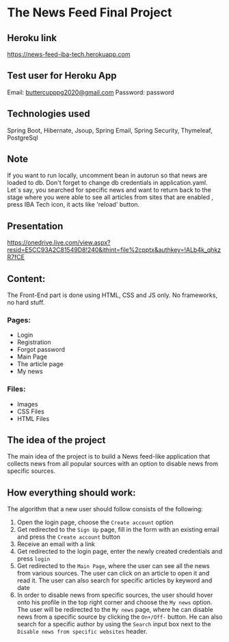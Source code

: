 # The News Feed Final Project

## Heroku link

https://news-feed-iba-tech.herokuapp.com 

## Test user for Heroku App

Email: buttercupppg2020@gmail.com
Password: password

## Technologies used

Spring Boot, Hibernate, Jsoup, Spring Email, Spring Security, Thymeleaf, PostgreSql

## Note

If you want to run locally, uncomment bean in autorun so that news are loaded to db. Don't forget to change db credentials in application.yaml. 
Let`s say, you searched for specific news and want to return back to the stage where you were able to see all articles from sites that are enabled , press IBA Tech icon, it acts like 'reload' button.

## Presentation

https://onedrive.live.com/view.aspx?resid=E5CC93A2C81549D8!240&ithint=file%2cpptx&authkey=!ALb4k_qhkzR7fCE

## Content:

The Front-End part is done using HTML, CSS and JS only. No frameworks, no hard stuff.

### Pages:

- Login
- Registration
- Forgot password 
- Main Page
- The article page
- My news

### Files:

- Images
- CSS Files
- HTML Files

## The idea of the project

The main idea of the project is to build a News feed-like application that collects news from all popular sources with an option to disable news from specific sources. 

## How everything should work: 

The algorithm that a new user should follow consists of the following:

1) Open the login page, choose the `Create account` option
2) Get redirected to the `Sign Up` page, fill in the form with an existing email and press the `Create account` button
3) Receive an email with a link
4) Get redirected to the login page, enter the newly created credentials and press `login`
5) Get redirected to the `Main Page`, where the user can see all the news from various sources. The user can click on an article to open it and read it. The user can also search for specific articles by keyword and date
6) In order to disable news from specific sources, the user should hover onto his profile in the top right corner and choose the `My news` option. The user will be redirected to the `My news` page, where he can disable news from a specific source by clicking the `On+/Off-` button. He can also search for a specific author by using the `Search` input box next to the `Disable news from specific websites` header.

